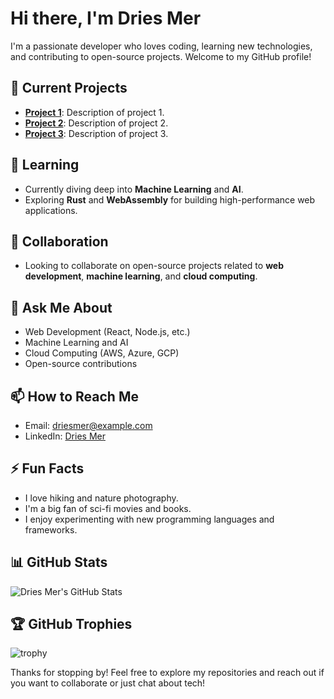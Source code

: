 # Hi there, I'm Dries Mer

I'm a passionate developer who loves coding, learning new technologies, and contributing to open-source projects. Welcome to my GitHub profile!

## 🔭 Current Projects
- **[Project 1](https://github.com/DriesMer/project1)**: Description of project 1.
- **[Project 2](https://github.com/DriesMer/project2)**: Description of project 2.
- **[Project 3](https://github.com/DriesMer/project3)**: Description of project 3.

## 🌱 Learning
- Currently diving deep into **Machine Learning** and **AI**.
- Exploring **Rust** and **WebAssembly** for building high-performance web applications.

## 👯 Collaboration
- Looking to collaborate on open-source projects related to **web development**, **machine learning**, and **cloud computing**.

## 💬 Ask Me About
- Web Development (React, Node.js, etc.)
- Machine Learning and AI
- Cloud Computing (AWS, Azure, GCP)
- Open-source contributions

## 📫 How to Reach Me
- Email: [driesmer@example.com](mailto:driesmer@example.com)
- LinkedIn: [Dries Mer](https://www.linkedin.com/in/driesmer)

## ⚡ Fun Facts
- I love hiking and nature photography.
- I'm a big fan of sci-fi movies and books.
- I enjoy experimenting with new programming languages and frameworks.

## 📊 GitHub Stats
![Dries Mer's GitHub Stats](https://github-readme-stats.vercel.app/api?username=DriesMer&show_icons=true&theme=radical)

## 🏆 GitHub Trophies
![trophy](https://github-profile-trophy.vercel.app/?username=DriesMer&theme=onedark)

Thanks for stopping by! Feel free to explore my repositories and reach out if you want to collaborate or just chat about tech!
```` ▋
